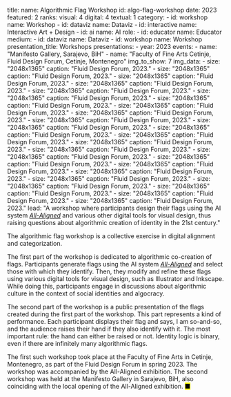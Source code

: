 title: 
    name: Algorithmic Flag Workshop
id: algo-flag-workshop
date: 2023
featured: 2
ranks:
    visual: 4
    digital: 4
    textual: 1
category: 
    - id: workshop
      name: Workshop
    - id: dataviz
      name: Dataviz
    - id: interactive
      name: Interactive Art + Design
    - id: ai
      name: AI
role:
    - id: educator
      name: Educator
medium:
    - id: dataviz
      name: Dataviz
    - id: workshop
      name: Workshop
presentation_title: Workshops
presentations:
    - year: 2023
      events:
        - name: "Manifesto Gallery, Sarajevo, BiH"
        - name: "Faculty of Fine Arts Cetinje, Fluid Design Forum, Cetinje, Montenegro"
img_to_show: 7
img_data:
    - size: "2048x1365"
      caption: "Fluid Design Forum, 2023."
    - size: "2048x1365"
      caption: "Fluid Design Forum, 2023."
    - size: "2048x1365"
      caption: "Fluid Design Forum, 2023."
    - size: "2048x1365"
      caption: "Fluid Design Forum, 2023."
    - size: "2048x1365"
      caption: "Fluid Design Forum, 2023."
    - size: "2048x1365"
      caption: "Fluid Design Forum, 2023."
    - size: "2048x1365"
      caption: "Fluid Design Forum, 2023."
    - size: "2048x1365"
      caption: "Fluid Design Forum, 2023."
    - size: "2048x1365"
      caption: "Fluid Design Forum, 2023."
    - size: "2048x1365"
      caption: "Fluid Design Forum, 2023."
    - size: "2048x1365"
      caption: "Fluid Design Forum, 2023."
    - size: "2048x1365"
      caption: "Fluid Design Forum, 2023."
    - size: "2048x1365"
      caption: "Fluid Design Forum, 2023."
    - size: "2048x1365"
      caption: "Fluid Design Forum, 2023."
    - size: "2048x1365"
      caption: "Fluid Design Forum, 2023."
    - size: "2048x1365"
      caption: "Fluid Design Forum, 2023."
    - size: "2048x1365"
      caption: "Fluid Design Forum, 2023."
    - size: "2048x1365"
      caption: "Fluid Design Forum, 2023."
    - size: "2048x1365"
      caption: "Fluid Design Forum, 2023."
    - size: "2048x1365"
      caption: "Fluid Design Forum, 2023."
    - size: "2048x1365"
      caption: "Fluid Design Forum, 2023."
    - size: "2048x1365"
      caption: "Fluid Design Forum, 2023."
    - size: "2048x1365"
      caption: "Fluid Design Forum, 2023."
    - size: "2048x1365"
      caption: "Fluid Design Forum, 2023."
lead: "A workshop where participants design their flags using the AI system <a href='/all-aligned' target='_blank'><em>All-Aligned</em></a> and various other digital tools for visual design, thus raising questions about algorithmic creation of identity in the 21st century."

The algorithmic flag workshop is a collective exercise in digital alignment and categorization.

The first part of the workshop is dedicated to algorithmic co-creation of flags. Participants generate flags using the AI system <a href='/all-aligned' target='_blank'><em>All-Aligned</em></a> and select those with which they identify. Then, they modify and refine these flags using various digital tools for visual design, such as Illustrator and Inkscape. While doing this, participants engage in discussions about algorithmic culture in the context of social identities and algocracy.

The second part of the workshop is a public presentation of the flags created during the first part of the workshop. This part represents a kind of performance. Each participant displays their flag and says, I am so-and-so, and the audience raises their hand if they also identify with it. The most important rule: the hand can either be raised or not. Identity logic is binary, even if there are infinitely many algorithmic flags.

The first such workshop took place at the Faculty of Fine Arts in Cetinje, Montenegro, as part of the Fluid Design Forum in spring 2023. The workshop was accompanied by the All-Aligned exhibition. The second workshop was held at the Manifesto Gallery in Sarajevo, BiH, also coinciding with the local opening of the All-Aligned exhibition. <mark>&#9632;</mark>